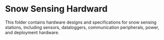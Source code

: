 # Snow Sensing Hardward

This folder contains hardware designs and specifications for snow sensing stations, including sensors, dataloggers, communication peripherals, power, and deployment hardware.

